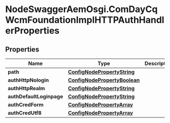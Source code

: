 # NodeSwaggerAemOsgi.ComDayCqWcmFoundationImplHTTPAuthHandlerProperties

## Properties

Name | Type | Description | Notes
------------ | ------------- | ------------- | -------------
**path** | [**ConfigNodePropertyString**](ConfigNodePropertyString.md) |  | [optional] 
**authHttpNologin** | [**ConfigNodePropertyBoolean**](ConfigNodePropertyBoolean.md) |  | [optional] 
**authHttpRealm** | [**ConfigNodePropertyString**](ConfigNodePropertyString.md) |  | [optional] 
**authDefaultLoginpage** | [**ConfigNodePropertyString**](ConfigNodePropertyString.md) |  | [optional] 
**authCredForm** | [**ConfigNodePropertyArray**](ConfigNodePropertyArray.md) |  | [optional] 
**authCredUtf8** | [**ConfigNodePropertyArray**](ConfigNodePropertyArray.md) |  | [optional] 



